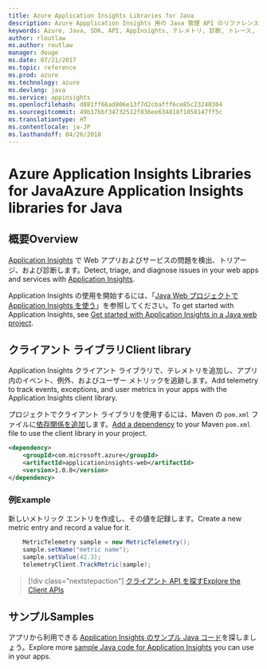 ```yaml
---
title: Azure Application Insights Libraries for Java
description: Azure Appplication Insights 用の Java 管理 API のリファレンス ドキュメント
keywords: Azure, Java, SDK, API, AppInsights, テレメトリ, 診断, トレース, ログ, パフォーマンス
author: rloutlaw
ms.author: routlaw
manager: douge
ms.date: 07/21/2017
ms.topic: reference
ms.prod: azure
ms.technology: azure
ms.devlang: java
ms.service: appinsights
ms.openlocfilehash: d881ff66ad806e13f7d2cbafff6ce85c23240304
ms.sourcegitcommit: 49b17bbf34732512f836ee634818f1058147ff5c
ms.translationtype: HT
ms.contentlocale: ja-JP
ms.lasthandoff: 04/26/2018
---
```

# <a name="azure-application-insights-libraries-for-java"></a><span data-ttu-id="e216c-104">Azure Application Insights Libraries for Java</span><span class="sxs-lookup"><span data-stu-id="e216c-104">Azure Application Insights libraries for Java</span></span>

## <a name="overview"></a><span data-ttu-id="e216c-105">概要</span><span class="sxs-lookup"><span data-stu-id="e216c-105">Overview</span></span>

<span data-ttu-id="e216c-106">[Application Insights](/azure/application-insights/app-insights-overview) で Web アプリおよびサービスの問題を検出、トリアージ、および診断します。</span><span class="sxs-lookup"><span data-stu-id="e216c-106">Detect, triage, and diagnose issues in your web apps and services with [Application Insights](/azure/application-insights/app-insights-overview).</span></span>

<span data-ttu-id="e216c-107">Application Insights の使用を開始するには、「[Java Web プロジェクトで Application Insights を使う](/azure/application-insights/app-insights-java-get-started)」を参照してください。</span><span class="sxs-lookup"><span data-stu-id="e216c-107">To get started with Application Insights, see [Get started with Application Insights in a Java web project](/azure/application-insights/app-insights-java-get-started).</span></span>

## <a name="client-library"></a><span data-ttu-id="e216c-108">クライアント ライブラリ</span><span class="sxs-lookup"><span data-stu-id="e216c-108">Client library</span></span>

<span data-ttu-id="e216c-109">Application Insights クライアント ライブラリで、テレメトリを追加し、アプリ内のイベント、例外、およびユーザー メトリックを追跡します。</span><span class="sxs-lookup"><span data-stu-id="e216c-109">Add telemetry to track events, exceptions, and user metrics in your apps with the Application Insights client library.</span></span>

<span data-ttu-id="e216c-110">プロジェクトでクライアント ライブラリを使用するには、Maven の `pom.xml` ファイルに[依存関係を追加](https://maven.apache.org/guides/getting-started/index.html#How_do_I_use_external_dependencies)します。</span><span class="sxs-lookup"><span data-stu-id="e216c-110">[Add a dependency](https://maven.apache.org/guides/getting-started/index.html#How_do_I_use_external_dependencies) to your Maven `pom.xml` file to use the client library in your project.</span></span>

```XML
<dependency>
    <groupId>com.microsoft.azure</groupId>
    <artifactId>applicationinsights-web</artifactId>   
    <version>1.0.8</version>
</dependency>
```   

### <a name="example"></a><span data-ttu-id="e216c-111">例</span><span class="sxs-lookup"><span data-stu-id="e216c-111">Example</span></span>

<span data-ttu-id="e216c-112">新しいメトリック エントリを作成し、その値を記録します。</span><span class="sxs-lookup"><span data-stu-id="e216c-112">Create a new metric entry and record a value for it.</span></span>

```java
    MetricTelemetry sample = new MetricTelemetry();
    sample.setName("metric name");
    sample.setValue(42.3);
    telemetryClient.TrackMetric(sample);
```

> [!div class="nextstepaction"]
> [<span data-ttu-id="e216c-113">クライアント API を探す</span><span class="sxs-lookup"><span data-stu-id="e216c-113">Explore the Client APIs</span></span>](/java/api/overview/azure/appinsights/client)

## <a name="samples"></a><span data-ttu-id="e216c-114">サンプル</span><span class="sxs-lookup"><span data-stu-id="e216c-114">Samples</span></span>

<span data-ttu-id="e216c-115">アプリから利用できる [Application Insights のサンプル Java コード](https://azure.microsoft.com/en-us/resources/samples/?term=insights&platform=java)を探しましょう。</span><span class="sxs-lookup"><span data-stu-id="e216c-115">Explore more [sample Java code for Application Insights](https://azure.microsoft.com/en-us/resources/samples/?term=insights&platform=java) you can use in your apps.</span></span>
